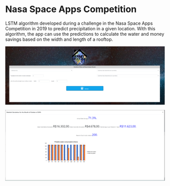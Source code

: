 # Nasa Space Apps Competition
LSTM algorithm developed during a challenge in the Nasa Space Apps Competition in 2019 to predict precipitation in a given location. With this algorithm, the app can use the predictions to calculate the water and money savings based on the width and length of a rooftop.

![alt text](https://github.com/rd-coutinho/Start-Water-App/blob/master/Imagem%201%20App%20-%20MVP.PNG)

![alt text](https://github.com/rd-coutinho/Start-Water-App/blob/master/Imagem%202%20App%20-%20MVP.PNG)
